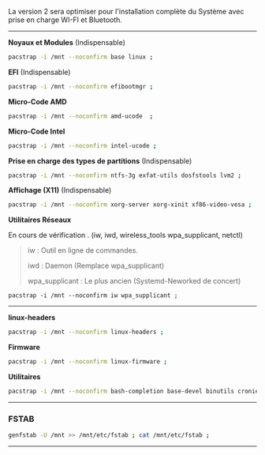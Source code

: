 La version 2 sera optimiser pour l'installation complète du Système avec prise en charge WI-FI et Bluetooth.


-------------------------------------------------------------------------------


**Noyaux et Modules** (Indispensable)
```bash
pacstrap -i /mnt --noconfirm base linux ;
```

**EFI** (Indispensable)
```bash
pacstrap -i /mnt --noconfirm efibootmgr ;
```

**Micro-Code AMD**
``` bash
pacstrap -i /mnt --noconfirm amd-ucode  ;
```

**Micro-Code Intel**
```bash
pacstrap -i /mnt --noconfirm intel-ucode ;
``` 


**Prise en charge des types de partitions** (Indispensable)
```bash
pacstrap -i /mnt --noconfirm ntfs-3g exfat-utils dosfstools lvm2 ;
```

**Affichage (X11)** (Indispensable)
```bash
pacstrap -i /mnt --noconfirm xorg-server xorg-xinit xf86-video-vesa ;
```


**Utilitaires Réseaux** 

En cours de vérification . (iw, iwd, wireless_tools wpa_supplicant, netctl)

> iw             : Outil en ligne de commandes.
> 
> iwd            : Daemon (Remplace wpa_supplicant)
> 
> wpa_supplicant : Le plus ancien (Systemd-Neworked de concert)
> 

```
pacstrap -i /mnt --noconfirm iw wpa_supplicant ;
```

-------------------------------------------------------------------------------

**linux-headers**
```bash
pacstrap -i /mnt --noconfirm linux-headers ;
```

**Firmware**
```bash
pacstrap -i /mnt --noconfirm linux-firmware ;
```


**Utilitaires**
```bash
pacstrap -i /mnt --noconfirm bash-completion base-devel binutils cronie curl dialog fakeroot git go gnome-keyring lha lsb-release mtools nano openssh os-prober p7zip pacman-contrib neofetch ntp reflector samba smbclient sudo unzip zip wget ;
```

--------------------------------------------------------------------------------

### FSTAB
```bash
genfstab -U /mnt >> /mnt/etc/fstab ; cat /mnt/etc/fstab ;
```
--------------------------------------------------------------------------------
